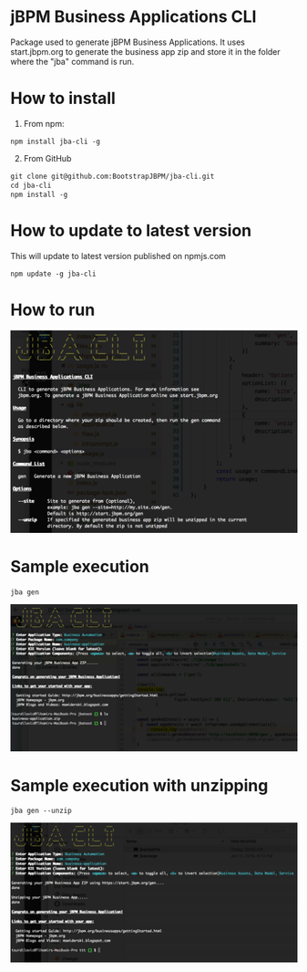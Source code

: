 jBPM Business Applications CLI
==============================

Package used to generate jBPM Business Applications. 
It uses start.jbpm.org to generate the business app zip and store it
in the folder where the "jba" command is run.

How to install
==============================
1. From npm: 
```
npm install jba-cli -g
```
2. From GitHub
```
git clone git@github.com:BootstrapJBPM/jba-cli.git
cd jba-cli
npm install -g
```
How to update to latest version
==============================
This will update to latest version published on npmjs.com
```
npm update -g jba-cli
```

How to run
==============================
![JBA Usage](img/jbareadme.png?raw=true)


Sample execution
==============================

```
jba gen
```

![JBA Usage](img/jbausage.png?raw=true)

Sample execution with unzipping
==============================

```
jba gen --unzip
```

![JBA Usage](img/jbausageunzip.png?raw=true)